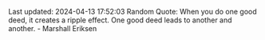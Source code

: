 Last updated: 2024-04-13 17:52:03
Random Quote: When you do one good deed, it creates a ripple effect. One good deed leads to another and another. - Marshall Eriksen